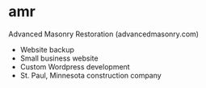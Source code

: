 # amr
Advanced Masonry Restoration (advancedmasonry.com)

- Website backup
- Small business website
- Custom Wordpress development
- St. Paul, Minnesota construction company
